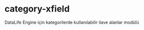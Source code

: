 category-xfield
===============

DataLife Engine için kategorilerde kullanılabilir ilave alanlar modülü
